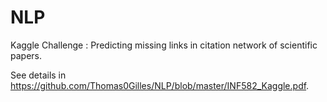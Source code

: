 # NLP
Kaggle Challenge : Predicting missing links in citation network of scientific papers.

See details in https://github.com/Thomas0Gilles/NLP/blob/master/INF582_Kaggle.pdf.
